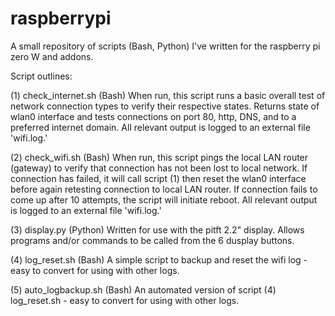 # raspberrypi

A small repository of scripts (Bash, Python) I've written for the raspberry pi zero W and addons.

Script outlines:

(1) check_internet.sh (Bash)
When run, this script runs a basic overall test of network connection types to verify their respective states. 
Returns state of wlan0 interface and tests connections on port 80, http, DNS, and to a preferred internet domain.
All relevant output is logged to an external file 'wifi.log.'

(2) check_wifi.sh (Bash)
When run, this script pings the local LAN router (gateway) to verify that connection has not been lost to local network. 
If connection has failed, it will call script (1) then reset the wlan0 interface before again retesting connection to local LAN router. 
If connection fails to come up after 10 attempts, the script will initiate reboot. 
All relevant output is logged to an external file 'wifi.log.'

(3) display.py (Python)
Written for use with the pitft 2.2" display. Allows programs and/or commands to be called from the 6 dusplay buttons.

(4) log_reset.sh (Bash)
A simple script to backup and reset the wifi log - easy to convert for using with other logs.

(5) auto_logbackup.sh (Bash)
An automated version of script (4) log_reset.sh - easy to convert for using with other logs.
